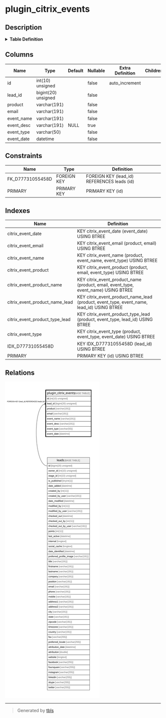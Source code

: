 # plugin_citrix_events

## Description

<details>
<summary><strong>Table Definition</strong></summary>

```sql
CREATE TABLE `plugin_citrix_events` (
  `id` int(10) unsigned NOT NULL AUTO_INCREMENT,
  `lead_id` bigint(20) unsigned NOT NULL,
  `product` varchar(191) COLLATE utf8mb4_unicode_ci NOT NULL,
  `email` varchar(191) COLLATE utf8mb4_unicode_ci NOT NULL,
  `event_name` varchar(191) COLLATE utf8mb4_unicode_ci NOT NULL,
  `event_desc` varchar(191) COLLATE utf8mb4_unicode_ci DEFAULT NULL,
  `event_type` varchar(50) COLLATE utf8mb4_unicode_ci NOT NULL,
  `event_date` datetime NOT NULL,
  PRIMARY KEY (`id`),
  KEY `IDX_D77731055458D` (`lead_id`),
  KEY `citrix_event_email` (`product`,`email`),
  KEY `citrix_event_name` (`product`,`event_name`,`event_type`),
  KEY `citrix_event_type` (`product`,`event_type`,`event_date`),
  KEY `citrix_event_product` (`product`,`email`,`event_type`),
  KEY `citrix_event_product_name` (`product`,`email`,`event_type`,`event_name`),
  KEY `citrix_event_product_name_lead` (`product`,`event_type`,`event_name`,`lead_id`),
  KEY `citrix_event_product_type_lead` (`product`,`event_type`,`lead_id`),
  KEY `citrix_event_date` (`event_date`),
  CONSTRAINT `FK_D77731055458D` FOREIGN KEY (`lead_id`) REFERENCES `leads` (`id`) ON DELETE CASCADE
) ENGINE=InnoDB DEFAULT CHARSET=utf8mb4 COLLATE=utf8mb4_unicode_ci ROW_FORMAT=DYNAMIC
```

</details>

## Columns

| Name | Type | Default | Nullable | Extra Definition | Children | Parents | Comment |
| ---- | ---- | ------- | -------- | --------------- | -------- | ------- | ------- |
| id | int(10) unsigned |  | false | auto_increment |  |  |  |
| lead_id | bigint(20) unsigned |  | false |  |  | [leads](leads.md) |  |
| product | varchar(191) |  | false |  |  |  |  |
| email | varchar(191) |  | false |  |  |  |  |
| event_name | varchar(191) |  | false |  |  |  |  |
| event_desc | varchar(191) | NULL | true |  |  |  |  |
| event_type | varchar(50) |  | false |  |  |  |  |
| event_date | datetime |  | false |  |  |  |  |

## Constraints

| Name | Type | Definition |
| ---- | ---- | ---------- |
| FK_D77731055458D | FOREIGN KEY | FOREIGN KEY (lead_id) REFERENCES leads (id) |
| PRIMARY | PRIMARY KEY | PRIMARY KEY (id) |

## Indexes

| Name | Definition |
| ---- | ---------- |
| citrix_event_date | KEY citrix_event_date (event_date) USING BTREE |
| citrix_event_email | KEY citrix_event_email (product, email) USING BTREE |
| citrix_event_name | KEY citrix_event_name (product, event_name, event_type) USING BTREE |
| citrix_event_product | KEY citrix_event_product (product, email, event_type) USING BTREE |
| citrix_event_product_name | KEY citrix_event_product_name (product, email, event_type, event_name) USING BTREE |
| citrix_event_product_name_lead | KEY citrix_event_product_name_lead (product, event_type, event_name, lead_id) USING BTREE |
| citrix_event_product_type_lead | KEY citrix_event_product_type_lead (product, event_type, lead_id) USING BTREE |
| citrix_event_type | KEY citrix_event_type (product, event_type, event_date) USING BTREE |
| IDX_D77731055458D | KEY IDX_D77731055458D (lead_id) USING BTREE |
| PRIMARY | PRIMARY KEY (id) USING BTREE |

## Relations

![er](plugin_citrix_events.svg)

---

> Generated by [tbls](https://github.com/k1LoW/tbls)
